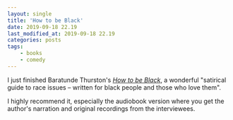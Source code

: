 ```yaml
---
layout: single
title: 'How to be Black'
date: 2019-09-18 22.19
last_modified_at: 2019-09-18 22.19
categories: posts
tags:
    - books
    - comedy
---
```


I just finished Baratunde Thurston's [_How to be Black_](https://howtobeblack.me/),
a wonderful "satirical guide to race issues – written for black people and those who love them".

I highly recommend it, especially the audiobook version where you get the author's narration
and original recordings from the interviewees.
